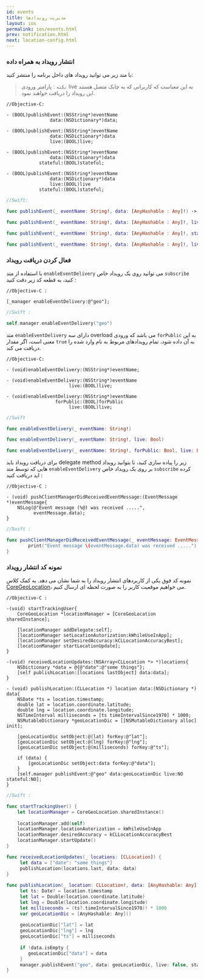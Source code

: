 ```yaml
---
id: events
title: مدیریت رویدادها
layout: ios
permalink: ios/events.html
prev: notification.html
next: location-config.html
---
```


### انتشار رویداد به همراه داده
با متد زیر می توانید رویداد های داخل برنامه را منتشر کنید:

> `نکته` : پارامتر ورودی live به این معناست که کاربرانی که به چابک متصل هستند این رویداد را دریافت خواهند نمود.
>

```objc
//Objective-C:

- (BOOL)publishEvent:(NSString*)eventName
                data:(NSDictionary*)data;

- (BOOL)publishEvent:(NSString*)eventName
                data:(NSDictionary*)data
                live:(BOOL)live;

- (BOOL)publishEvent:(NSString*)eventName
                data:(NSDictionary*)data
            stateful:(BOOL)stateful;

- (BOOL)publishEvent:(NSString*)eventName
                data:(NSDictionary*)data
                live:(BOOL)live
            stateful:(BOOL)stateful;
```
```swift
//Swift:

func publishEvent(_ eventName: String!, data: [AnyHashable : Any]!) -> Bool

func publishEvent(_ eventName: String!, data: [AnyHashable : Any]!, live: Bool) -> Bool

func publishEvent(_ eventName: String!, data: [AnyHashable : Any]!, stateful: Bool) -> Bool

func publishEvent(_ eventName: String!, data: [AnyHashable : Any]!, live: Bool, stateful: Bool) -> Bool
```

###  فعال کردن دریافت رویداد
با استفاده از متد `enableEventDelivery` می توانید روی یک رویداد خاص `subscribe` کنید، به قطعه کد زیر دقت کنید : 
``` objc 
//Objective-C :

[_manager enableEventDelivery:@"geo"];
```
``` swift
//Swift :

self.manager.enableEventDelivery("geo")
```
متد `enableEventDelivery` دارای سه overload می باشد که ورودی `forPublic` به این معنی است، اگر مقدار ‌`true` به آن داده شود، تمام رویدادهای مربوط به نام وارد شده را دریافت می کند.

```objc
//Objective-C:

- (void)enableEventDelivery:(NSString*)eventName;

- (void)enableEventDelivery:(NSString*)eventName
                       live:(BOOL)live;

- (void)enableEventDelivery:(NSString*)eventName
                  forPublic:(BOOL)forPublic
                       live:(BOOL)live;
```
```swift
//Swift

func enableEventDelivery(_ eventName: String!)

func enableEventDelivery(_ eventName: String!, live: Bool)

func enableEventDelivery(_ eventName: String!, forPublic: Bool, live: Bool)
```

برای دریافت رویداد باید delegate method زیر را پیاده سازی کنید، تا بتوانید رویداد هایی که توسط متد `enableEventDelivery` بر روی یک رویداد خاص `subscribe` کرده اید دریافت کنید :

``` objc
//Objective-C :

- (void) pushClientManagerDidReceivedEventMessage:(EventMessage *)eventMessage{
    NSLog(@"Event message (%@) was received .....",
          eventMessage.data);
}
```
``` swift
//Swift :

func pushClientManagerDidReceivedEventMessage(_ eventMessage: EventMessage!) {
        print("Event message \(eventMessage.data) was received .....")
}
```

### نمونه کد انتشار رویداد
نمونه کد فوق یکی از کاربردهای انتشار رویداد را به شما نشان می دهد. به کمک کلاس [CoreGeoLocation](/ios/location-tracking.html)، می خواهیم موقعیت کاربر را به صورت لحظه ای ارسال کنیم.

``` objc
//Objective-C :

-(void) startTrackingUser{
    CoreGeoLocation *locationManager = [CoreGeoLocation sharedInstance];
    
    [locationManager addDelegate:self];
    [locationManager setLocationAutorization:kWhileUseInApp];
    [locationManager setDesiredAccuracy:kCLLocationAccuracyBest];
    [locationManager startLocationUpdate];
}

-(void) receivedLocationUpdates:(NSArray<CLLocation *> *)locations{
    NSDictionary *data = @{@"date":@"some things"};
    [self publishLocation:[locations lastObject] data:data];
}

- (void) publishLocation:(CLLocation *) location data:(NSDictionary *) data{
    NSDate *ts = location.timestamp;
    double lat = location.coordinate.latitude;
    double lng = location.coordinate.longitude;
    NSTimeInterval milliseconds = [ts timeIntervalSince1970] * 1000;
    NSMutableDictionary *geoLocationDic = [[NSMutableDictionary alloc] init];
    
    [geoLocationDic setObject:@(lat) forKey:@"lat"];
    [geoLocationDic setObject:@(lng) forKey:@"lng"];
    [geoLocationDic setObject:@(milliseconds) forKey:@"ts"];
    
    if (data) {
        [geoLocationDic setObject:data forKey:@"data"];
    }
    [self.manager publishEvent:@"geo" data:geoLocationDic live:NO stateful:NO];
}
```
``` swift
//Swift :

func startTrackingUser() {
    let locationManager = CoreGeoLocation.sharedInstance()
	    
    locationManager.add(self)
    locationManager.locationAutorization = kWhileUseInApp
    locationManager.desiredAccuracy = kCLLocationAccuracyBest
    locationManager.startUpdate()
}

func receivedLocationUpdates(_ locations: [CLLocation]) {
     let data = ["date": "some things"]
     publishLocation(locations.last, data: data)
}
    
func publishLocation(_ location: CLLocation!, data: [AnyHashable: Any]) {
     let ts: Date? = location.timestamp
     let lat = Double(location.coordinate.latitude)
     let lng = Double(location.coordinate.longitude)
     let milliseconds = (ts?.timeIntervalSince1970)! * 1000
     var geoLocationDic = [AnyHashable: Any]()
     
     geoLocationDic["lat"] = lat
     geoLocationDic["lng"] = lng
     geoLocationDic["ts"] = milliseconds
     
     if !data.isEmpty {
        geoLocationDic["data"] = data
     }
     manager.publishEvent("geo", data: geoLocationDic, live: false, stateful: false)
}
```
